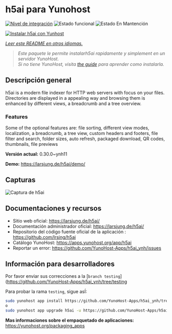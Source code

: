 <!--
Este archivo README esta generado automaticamente<https://github.com/YunoHost/apps/tree/master/tools/readme_generator>
No se debe editar a mano.
-->

# h5ai para Yunohost

[![Nivel de integración](https://dash.yunohost.org/integration/h5ai.svg)](https://dash.yunohost.org/appci/app/h5ai) ![Estado funcional](https://ci-apps.yunohost.org/ci/badges/h5ai.status.svg) ![Estado En Mantención](https://ci-apps.yunohost.org/ci/badges/h5ai.maintain.svg)

[![Instalar h5ai con Yunhost](https://install-app.yunohost.org/install-with-yunohost.svg)](https://install-app.yunohost.org/?app=h5ai)

*[Leer este README en otros idiomas.](./ALL_README.md)*

> *Este paquete le permite instalarh5ai rapidamente y simplement en un servidor YunoHost.*  
> *Si no tiene YunoHost, visita [the guide](https://yunohost.org/install) para aprender como instalarla.*

## Descripción general

h5ai is a modern file indexer for HTTP web servers with focus on your files. Directories are displayed in a appealing way and browsing them is enhanced by different views, a breadcrumb and a tree overview.

### Features

Some of the optional features are: file sorting, different view modes, localization, a breadcrumb, a tree view, custom headers and footers, file filter and search, folder sizes, auto refresh, packaged download, QR codes, thumbnails, file previews


**Versión actual:** 0.30.0~ynh11

**Demo:** <https://larsjung.de/h5ai/demo/>

## Capturas

![Captura de h5ai](./doc/screenshots/screenshot.jpg)

## Documentaciones y recursos

- Sitio web oficial: <https://larsjung.de/h5ai/>
- Documentación administrador oficial: <https://larsjung.de/h5ai/>
- Repositorio del código fuente oficial de la aplicación : <https://github.com/lrsjng/h5ai>
- Catálogo YunoHost: <https://apps.yunohost.org/app/h5ai>
- Reportar un error: <https://github.com/YunoHost-Apps/h5ai_ynh/issues>

## Información para desarrolladores

Por favor enviar sus correcciones a la [`branch testing`](https://github.com/YunoHost-Apps/h5ai_ynh/tree/testing

Para probar la rama `testing`, sigue asÍ:

```bash
sudo yunohost app install https://github.com/YunoHost-Apps/h5ai_ynh/tree/testing --debug
o
sudo yunohost app upgrade h5ai -u https://github.com/YunoHost-Apps/h5ai_ynh/tree/testing --debug
```

**Mas informaciones sobre el empaquetado de aplicaciones:** <https://yunohost.org/packaging_apps>
